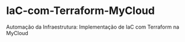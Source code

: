 # IaC-com-Terraform-MyCloud
Automação da Infraestrutura: Implementação de IaC com Terraform na MyCloud
